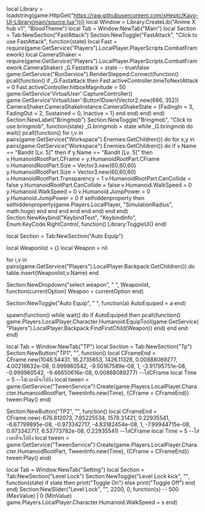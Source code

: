 local Library = loadstring(game:HttpGet("https://raw.githubusercontent.com/xHeptc/Kavo-UI-Library/main/source.lua"))()
local Window = Library.CreateLib("Anime X hub v1", "BloodTheme")
local Tab = Window:NewTab("Main")
local Section = Tab:NewSection("FastAttack")
Section:NewToggle("FastAttack", "Click to use FastAttack", function(state)
local Fast = require(game:GetService("Players").LocalPlayer.PlayerScripts.CombatFramework)
local CameraShaker = require(game:GetService("Players").LocalPlayer.PlayerScripts.CombatFramework.CameraShaker)
_G.Fastattack = state -- true\false
game:GetService("RunService").RenderStepped:Connect(function()
    pcall(function()
        if _G.Fastattack then
Fast.activeController.timeToNextAttack = 0
Fast.activeController.hitboxMagnitude = 50
game:GetService'VirtualUser':CaptureController()
game:GetService'VirtualUser':Button1Down(Vector2.new(686, 352))
CameraShaker.CameraShakeInstance.CameraShakeState = {FadingIn = 3, FadingOut = 2, Sustained = 0, Inactive = 1}
end
end)
end)
end)
Section:NewLabel("Bringmob")
Section:NewToggle("Bringmob", "Click to use bringmob", function(state)
_G.bringmob = state
while _G.bringmob do wait()
    pcall(function()
for i,v in pairs(game:GetService("Workspace").Enemies:GetChildren()) do
for x,y in pairs(game:GetService("Workspace").Enemies:GetChildren()) do
if v.Name == "Bandit [Lv. 5]" then
    if y.Name == "Bandit [Lv. 5]" then
   v.HumanoidRootPart.CFrame = y.HumanoidRootPart.CFrame
   v.HumanoidRootPart.Size = Vector3.new(60,60,60)
   y.HumanoidRootPart.Size = Vector3.new(60,60,60)
   v.HumanoidRootPart.Transparency = 1
   v.HumanoidRootPart.CanCollide = false
   y.HumanoidRootPart.CanCollide = false
   v.Humanoid.WalkSpeed = 0
   y.Humanoid.WalkSpeed = 0
   v.Humanoid.JumpPower = 0
   y.Humanoid.JumpPower = 0
   if sethiddenproperty then
     sethiddenproperty(game.Players.LocalPlayer, "SimulationRadius", math.huge)
end
end
end
end
end
end)
end
end)
Section:NewKeybind("KeybindText", "KeybindInfo", Enum.KeyCode.RightControl, function()
	Library:ToggleUI()
end)

local Section = Tab:NewSection("Auto Equip")

local Weaponlist = {}
local Weapon = nil

for i,v in pairs(game:GetService("Players").LocalPlayer.Backpack:GetChildren()) do
    table.insert(Weaponlist,v.Name)
end

Section:NewDropdown("select weapon", " ", Weaponlist, function(currentOption)
    Weapon = currentOption
end)

Section:NewToggle("Auto Equip", " ", function(a)
AutoEquiped = a
end)

spawn(function()
while wait() do
if AutoEquiped then
pcall(function()
game.Players.LocalPlayer.Character.Humanoid:EquipTool(game:GetService("Players").LocalPlayer.Backpack:FindFirstChild(Weapon))
end)
end
end
end)

local Tab = Window:NewTab("TP")
local Section = Tab:NewSection("Tp")
Section:NewButton("TP1", "", function()
 local CFrameEnd = CFrame.new(1046.54431, 16.2735653, 1426.11328, 0.00888089277, 4.00218632e-08, 0.999960542, -9.50167589e-08, 1, -3.91795751e-08, -0.999960542, -9.46650616e-08, 0.00888089277) --ใส่CFrame
local Time = 5 --ใส่เวลาที่จะไปถึง
local tween = game:GetService("TweenService"):Create(game.Players.LocalPlayer.Character.HumanoidRootPart, TweenInfo.new(Time), {CFrame = CFrameEnd}) tween:Play()
end)

Section:NewButton("TP2", "", function()
 local CFrameEnd = CFrame.new(-676.812073, 7.85225534, 1578.31421, 0.22935541, -6.67799895e-08, -0.973342717, -4.83182454e-08, 1, -7.99944715e-08, 0.973342717, 6.53773782e-08, 0.22935541) --ใส่CFrame
local Time = 5 --ใส่เวลาที่จะไปถึง
local tween = game:GetService("TweenService"):Create(game.Players.LocalPlayer.Character.HumanoidRootPart, TweenInfo.new(Time), {CFrame = CFrameEnd}) tween:Play()
end)

local Tab = Window:NewTab("Setting")
local Section = Tab:NewSection("Level Lock")
Section:NewToggle("Level Lock kick", "", function(state)
if state then
        print("Toggle On")
    else
        print("Toggle Off")
    end
end)
Section:NewSlider("Level Lock", "", 2200, 0, function(s) -- 500 (MaxValue) | 0 (MinValue)
    game.Players.LocalPlayer.Character.Humanoid.WalkSpeed = s
end)
